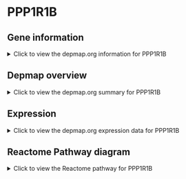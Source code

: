 <h1>PPP1R1B</h1>

<h2>Gene information</h2>
<details>
  <summary>Click to view the depmap.org information for PPP1R1B</summary>
  <p><a href="https://depmap.org/portal/gene/PPP1R1B?tab=about" target="_BLANK">Open page in a new tab...</a></p>
  <iframe src="https://depmap.org/portal/gene/PPP1R1B?tab=about" style="border:none;width:100%;height:800px"></iframe>
</details>

<h2>Depmap overview</h2>
<details>
  <summary>Click to view the depmap.org summary for PPP1R1B</summary>
  <p><a href="https://depmap.org/portal/gene/PPP1R1B?tab=overview" target="_BLANK">Open page in a new tab...</a></p>
  <iframe src="https://depmap.org/portal/gene/PPP1R1B?tab=overview" style="border:none;width:100%;height:800px"></iframe>
</details>

<h2>Expression</h2>
<details>
  <summary>Click to view the depmap.org expression data for PPP1R1B</summary>
  <p><a href="https://depmap.org/portal/gene/PPP1R1B?tab=characterization" target="_BLANK">Open page in a new tab...</a></p>
  <iframe src="https://depmap.org/portal/gene/PPP1R1B?tab=characterization" style="border:none;width:100%;height:800px"></iframe>
</details>



<h2>Reactome Pathway diagram</h2>
<details>
  <summary>Click to view the Reactome pathway for PPP1R1B</summary>
  <p><a href="https://reactome.org/PathwayBrowser/#/R-HSA-180024" target="_BLANK">Open page in a new tab...</a></p>
  <p>DARPP-32 events</p>
<iframe src="https://reactome.org/PathwayBrowser/#/R-HSA-180024" style="border:none;width:100%;height:800px"></iframe>
</details>



